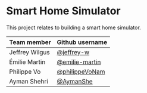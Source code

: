 # Smart Home Simulator

This project relates to building a smart home simulator.

| Team member      | Github username                                     |
|------------------|-----------------------------------------------------|
| Jeffrey Wilgus   | [@jeffrey-w](https://github.com/jeffrey-w)          |
| Émilie Martin    | [@emilie-martin](https://github.com/emilie-martin)  |
| Philippe Vo      | [@philippeVoNam](https://github.com/philippeVoNam)  |
| Ayman Shehri     | [@AymanShe](https://github.com/AymanShe)            |